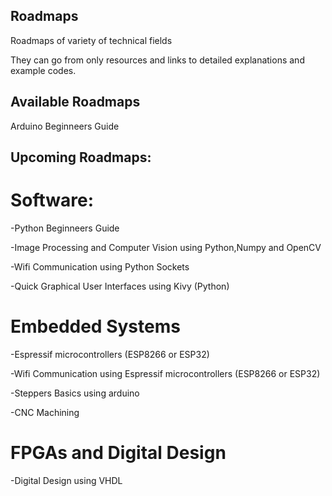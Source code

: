## Roadmaps
Roadmaps of variety of technical fields

They can go from only resources and links to detailed explanations and example codes.


## Available Roadmaps
Arduino Beginneers Guide


## Upcoming Roadmaps:
# Software:
-Python Beginneers Guide

-Image Processing and Computer Vision using Python,Numpy and OpenCV

-Wifi Communication using Python Sockets

-Quick Graphical User Interfaces using Kivy (Python)




# Embedded Systems
-Espressif microcontrollers (ESP8266 or ESP32)

-Wifi Communication using Espressif microcontrollers (ESP8266 or ESP32)

-Steppers Basics using arduino

-CNC Machining 




# FPGAs and Digital Design
-Digital Design using VHDL
